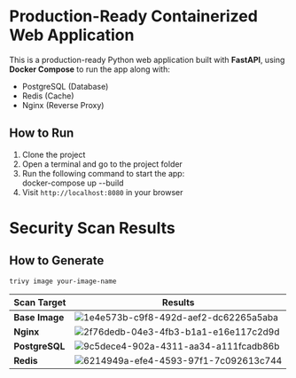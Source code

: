 # Production-Ready Containerized Web Application

This is a production-ready Python web application built with **FastAPI**, using **Docker Compose** to run the app along with:

- PostgreSQL (Database)  
- Redis (Cache)  
- Nginx (Reverse Proxy)  

## How to Run

1. Clone the project  
2. Open a terminal and go to the project folder  
3. Run the following command to start the app:  
   docker-compose up --build  
4. Visit `http://localhost:8080` in your browser  

# Security Scan Results

## How to Generate
`trivy image your-image-name`


| Scan Target               | Results              |
|---------------------------|----------------------|
| **Base Image**            | ![1e4e573b-c9f8-492d-aef2-dc62265a5aba](https://github.com/user-attachments/assets/8032d3b3-cd91-4978-82d2-afa810e92d2f) |
| **Nginx**   |   ![2f76dedb-04e3-4fb3-b1a1-e16e117c2d9d](https://github.com/user-attachments/assets/247a7771-e174-48c8-9d63-1c748227e179) |
| **PostgreSQL**  | ![9c5dece4-902a-4311-aa34-a111fcadb86b](https://github.com/user-attachments/assets/1a2eda56-4af1-4fbc-bf8b-77d15d9b421e) |
| **Redis**       |  ![6214949a-efe4-4593-97f1-7c092613c744](https://github.com/user-attachments/assets/211b7cfd-a5a4-4c6a-bdbc-19256b469342)   |
